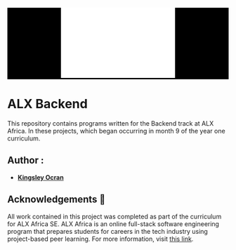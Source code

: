 <div style= "background: black;">
<p align="center">
  <img src="./ALX_LOGO.png"
       alt="ALX Africa Logo"
  >
</p>
</div>

# ALX Backend

This repository contains programs written for the Backend track at ALX Africa. In these projects, which began occurring in month 9 of the year one curriculum.


## Author :
* [**Kingsley Ocran**](https://github.com/kingsleyocran)

## Acknowledgements :pray:

All work contained in this project was completed as part of the curriculum for
ALX Africa SE. ALX Africa is an online full-stack software engineering program that prepares students for careers in the tech industry using project-based peer learning. For more information, visit [this link](https://www.alxafrica.com//).
